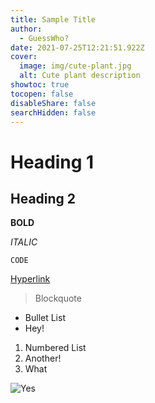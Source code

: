 ```yaml
---
title: Sample Title
author:
  - GuessWho?
date: 2021-07-25T12:21:51.922Z
cover:
  image: img/cute-plant.jpg
  alt: Cute plant description
showtoc: true
tocopen: false
disableShare: false
searchHidden: false
---
```

# Heading 1

## Heading 2

**BOLD**

*ITALIC*

`CODE`

[Hyperlink](google.com)

> Blockquote

* Bullet List
* Hey!

1. Numbered List
2. Another! 
3. What

![Yes](img/cute-plant.jpg "Caption")

[](google.com)